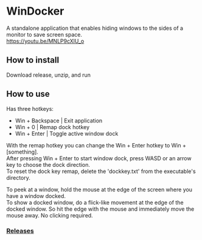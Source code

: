 # WinDocker

A standalone application that enables hiding windows to the sides of a monitor to save screen space.\
https://youtu.be/MNLP9cXlU_o

## How to install

Download release, unzip, and run

## How to use

Has three hotkeys:
- Win + Backspace | Exit application
- Win + 0 | Remap dock hotkey
- Win + Enter | Toggle active window dock

With the remap hotkey you can change the Win + Enter hotkey to Win + [something].\
After pressing Win + Enter to start window dock, press WASD or an arrow key to choose the dock direction.\
To reset the dock key remap, delete the 'dockkey.txt' from the executable's directory.

To peek at a window, hold the mouse at the edge of the screen where you have a window docked.\
To show a docked window, do a flick-like movement at the edge of the docked window. So hit the edge with the mouse and immediately move the mouse away. No clicking required.

### [Releases](https://github.com/SirVeggie/WinDocker/releases)
